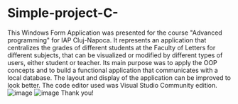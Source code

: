 # Simple-project-C-
This Windows Form Application was presented for the course "Advanced programming" for IAP Cluj-Napoca. It represents an application that centralizes the grades of different students at the Faculty of Letters for different subjects, that can be visualized or modified by different types of users, either student or teacher.
Its main purpose was to apply the OOP concepts and to build a functional application that communicates with a local database. The layout and display of the application can be improved to look better.
The code editor used was Visual Studio Community edition.
![image](https://user-images.githubusercontent.com/74817909/131262398-a486499a-0583-48a6-bc18-2152f08e2f39.png)
![image](https://user-images.githubusercontent.com/74817909/131262423-3a5cbf87-34f6-44cb-8981-353357ceecc4.png)
Thank you!
